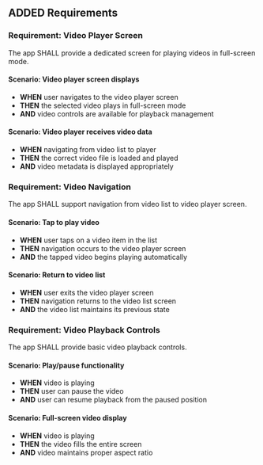 ## ADDED Requirements
### Requirement: Video Player Screen
The app SHALL provide a dedicated screen for playing videos in full-screen mode.

#### Scenario: Video player screen displays
- **WHEN** user navigates to the video player screen
- **THEN** the selected video plays in full-screen mode
- **AND** video controls are available for playback management

#### Scenario: Video player receives video data
- **WHEN** navigating from video list to player
- **THEN** the correct video file is loaded and played
- **AND** video metadata is displayed appropriately

### Requirement: Video Navigation
The app SHALL support navigation from video list to video player screen.

#### Scenario: Tap to play video
- **WHEN** user taps on a video item in the list
- **THEN** navigation occurs to the video player screen
- **AND** the tapped video begins playing automatically

#### Scenario: Return to video list
- **WHEN** user exits the video player screen
- **THEN** navigation returns to the video list screen
- **AND** the video list maintains its previous state

### Requirement: Video Playback Controls
The app SHALL provide basic video playback controls.

#### Scenario: Play/pause functionality
- **WHEN** video is playing
- **THEN** user can pause the video
- **AND** user can resume playback from the paused position

#### Scenario: Full-screen video display
- **WHEN** video is playing
- **THEN** the video fills the entire screen
- **AND** video maintains proper aspect ratio

